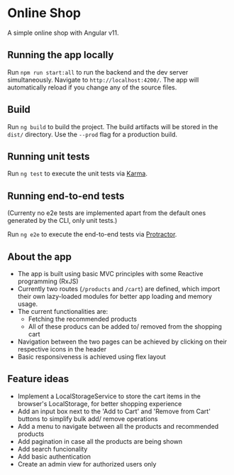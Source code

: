 # Online Shop

A simple online shop with Angular v11.

## Running the app locally

Run `npm run start:all` to run the backend and the dev server simultaneously.
Navigate to `http://localhost:4200/`. The app will automatically reload if you change any of the source files.

## Build

Run `ng build` to build the project. The build artifacts will be stored in the `dist/` directory. Use the `--prod` flag for a production build.

## Running unit tests

Run `ng test` to execute the unit tests via [Karma](https://karma-runner.github.io).

## Running end-to-end tests

(Currenty no e2e tests are implemented apart from the default ones generated by the CLI, only unit tests.)

Run `ng e2e` to execute the end-to-end tests via [Protractor](http://www.protractortest.org/).

## About the app

- The app is built using basic MVC principles with some Reactive programming (RxJS)
- Currently two routes (`/products` and `/cart`) are defined, which import their own lazy-loaded modules for better app loading and memory usage.
- The current functionalities are:
  - Fetching the recommended products
  - All of these producs can be added to/ removed from the shopping cart
- Navigation between the two pages can be achieved by clicking on their respective icons in the header
- Basic responsiveness is achieved using flex layout

## Feature ideas

- Implement a LocalStorageService to store the cart items in the browser's LocalStorage, for better shopping experience
- Add an input box next to the 'Add to Cart' and 'Remove from Cart' buttons to simplify bulk add/ remove operations
- Add a menu to navigate between all the products and recommended products
- Add pagination in case all the products are being shown
- Add search funcionality
- Add basic authentication
- Create an admin view for authorized users only
